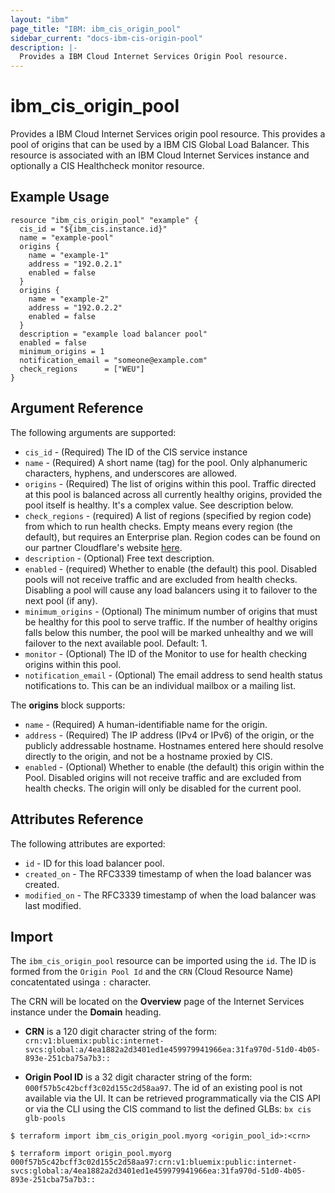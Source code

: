 ```yaml
---
layout: "ibm"
page_title: "IBM: ibm_cis_origin_pool"
sidebar_current: "docs-ibm-cis-origin-pool"
description: |-
  Provides a IBM Cloud Internet Services Origin Pool resource.
---
```


# ibm_cis_origin_pool

Provides a IBM Cloud Internet Services origin pool resource. This provides a pool of origins that can be used by a IBM CIS Global Load Balancer. This resource is associated with an IBM Cloud Internet Services instance and optionally a CIS Healthcheck monitor resource. 


## Example Usage

```hcl
resource "ibm_cis_origin_pool" "example" {
  cis_id = "${ibm_cis.instance.id}"
  name = "example-pool"
  origins {
    name = "example-1"
    address = "192.0.2.1"
    enabled = false
  }
  origins {
    name = "example-2"
    address = "192.0.2.2"
    enabled = false
  }
  description = "example load balancer pool"
  enabled = false
  minimum_origins = 1
  notification_email = "someone@example.com"
  check_regions      = ["WEU"]
}
```

## Argument Reference

The following arguments are supported:

* `cis_id` - (Required) The ID of the CIS service instance
* `name` - (Required) A short name (tag) for the pool. Only alphanumeric characters, hyphens, and underscores are allowed.
* `origins` - (Required) The list of origins within this pool. Traffic directed at this pool is balanced across all currently healthy origins, provided the pool itself is healthy. It's a complex value. See description below.
* `check_regions` - (required) A list of regions (specified by region code) from which to run health checks. Empty means every region (the default), but requires an Enterprise plan. Region codes can be found on our partner Cloudflare's website [here](https://support.cloudflare.com/hc/en-us/articles/115000540888-Load-Balancing-Geographic-Regions).
* `description` - (Optional) Free text description.
* `enabled` - (required) Whether to enable (the default) this pool. Disabled pools will not receive traffic and are excluded from health checks. Disabling a pool will cause any load balancers using it to failover to the next pool (if any).
* `minimum_origins` - (Optional) The minimum number of origins that must be healthy for this pool to serve traffic. If the number of healthy origins falls below this number, the pool will be marked unhealthy and we will failover to the next available pool. Default: 1.
* `monitor` - (Optional) The ID of the Monitor to use for health checking origins within this pool.
* `notification_email` - (Optional) The email address to send health status notifications to. This can be an individual mailbox or a mailing list.

The **origins** block supports:

* `name` - (Required) A human-identifiable name for the origin.
* `address` - (Required) The IP address (IPv4 or IPv6) of the origin, or the publicly addressable hostname. Hostnames entered here should resolve directly to the origin, and not be a hostname proxied by CIS.
* `enabled` - (Optional) Whether to enable (the default) this origin within the Pool. Disabled origins will not receive traffic and are excluded from health checks. The origin will only be disabled for the current pool.

## Attributes Reference

The following attributes are exported:

* `id` - ID for this load balancer pool.
* `created_on` - The RFC3339 timestamp of when the load balancer was created.
* `modified_on` - The RFC3339 timestamp of when the load balancer was last modified.

## Import

The `ibm_cis_origin_pool` resource can be imported using the `id`. The ID is formed from the `Origin Pool Id` and the `CRN` (Cloud Resource Name) concatentated usinga `:` character.  

The CRN will be located on the **Overview** page of the Internet Services instance under the **Domain** heading. 

* **CRN** is a 120 digit character string of the form: `crn:v1:bluemix:public:internet-svcs:global:a/4ea1882a2d3401ed1e459979941966ea:31fa970d-51d0-4b05-893e-251cba75a7b3::`

* **Origin Pool ID** is a 32 digit character string of the form: `000f57b5c42bcff3c02d155c2d58aa97`. The id of an existing pool is not available via the UI. It can be retrieved programmatically via the CIS API or via the CLI using the CIS command to list the defined GLBs:  `bx cis glb-pools` 


```
$ terraform import ibm_cis_origin_pool.myorg <origin_pool_id>:<crn>

$ terraform import origin_pool.myorg 000f57b5c42bcff3c02d155c2d58aa97:crn:v1:bluemix:public:internet-svcs:global:a/4ea1882a2d3401ed1e459979941966ea:31fa970d-51d0-4b05-893e-251cba75a7b3::
